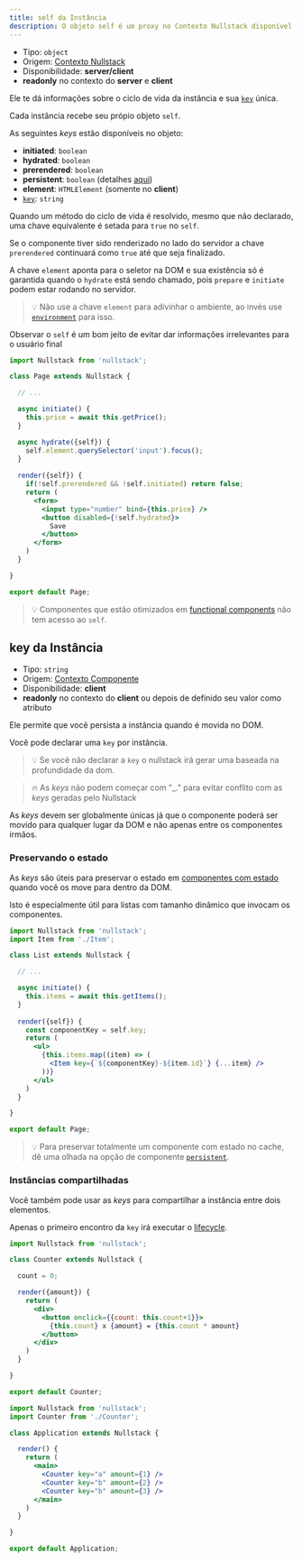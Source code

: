 ```yaml
---
title: self da Instância
description: O objeto self é um proxy no Contexto Nullstack disponível no client e te dá informações sobre o ciclo de vida da instância
---
```


- Tipo: `object`
- Origem: [Contexto Nullstack](/pt-br/contexto#----contexto-nullstack)
- Disponibilidade: **server/client**
- **readonly** no contexto do **server** e **client**

Ele te dá informações sobre o ciclo de vida da instância e sua [`key`](#key-da-inst-ncia) única.

Cada instância recebe seu própio objeto `self`.

As seguintes *keys* estão disponíveis no objeto:

- **initiated**: `boolean`
- **hydrated**: `boolean`
- **prerendered**: `boolean`
- **persistent**: `boolean` (detalhes [aqui](/pt-br/componentes-persistentes))
- **element**: `HTMLElement` (somente no **client**)
- [`key`](#key-da-inst-ncia): `string`

Quando um método do ciclo de vida é resolvido, mesmo que não declarado, uma chave equivalente é setada para `true` no `self`.

Se o componente tiver sido renderizado no lado do servidor a chave `prerendered` continuará como `true` até que seja finalizado.

A chave `element` aponta para o seletor na DOM e sua existência só é garantida quando o `hydrate` está sendo chamado, pois `prepare` e `initiate` podem estar rodando no servidor.

> 💡 Não use a chave `element` para adivinhar o ambiente, ao invés use [`environment`](/pt-br/contexto-environment) para isso.

Observar o `self` é um bom jeito de evitar dar informações irrelevantes para o usuário final

```jsx
import Nullstack from 'nullstack';

class Page extends Nullstack {

  // ...

  async initiate() {
    this.price = await this.getPrice();
  }

  async hydrate({self}) {
    self.element.querySelector('input').focus();
  }
 
  render({self}) {
    if(!self.prerendered && !self.initiated) return false;
    return (
      <form> 
        <input type="number" bind={this.price} />
        <button disabled={!self.hydrated}> 
          Save
        </button>
      </form>
    )
  }

}

export default Page;
```

> 💡 Componentes que estão otimizados em [functional components](/pt-br/componentes-renderizaveis) não tem acesso ao `self`.

## key da Instância

- Tipo: `string`
- Origem: [Contexto Componente](/pt-br/contexto#----contexto-componente)
- Disponibilidade: **client**
- **readonly** no contexto do **client** ou depois de definido seu valor como atributo

Ele permite que você persista a instância quando é movida no DOM.

Você pode declarar uma `key` por instância.

> 💡 Se você não declarar a `key` o nullstack irá gerar uma baseada na profundidade da dom.

> 🔥 As *keys* não podem começar com "_." para evitar conflito com as *keys* geradas pelo Nullstack

As *keys* devem ser globalmente únicas já que o componente poderá ser movido para qualquer lugar da DOM e não apenas entre os componentes irmãos.

### Preservando o estado

As *keys* são úteis para preservar o estado em [componentes com estado](/pt-br/componentes-com-estado) quando você os move para dentro da DOM.

Isto é especialmente útil para listas com tamanho dinâmico que invocam os componentes.

```jsx
import Nullstack from 'nullstack';
import Item from './Item';

class List extends Nullstack {

  // ...

  async initiate() {
    this.items = await this.getItems();
  }
 
  render({self}) {
    const componentKey = self.key;
    return (
      <ul> 
        {this.items.map((item) => (
          <Item key={`${componentKey}-${item.id}`} {...item} />
        ))}
      </ul>
    )
  }

}

export default Page;
```

> 💡 Para preservar totalmente um componente com estado no cache, dê uma olhada na opção de componente [`persistent`](/pt-br/componentes-persistentes).

### Instâncias compartilhadas

Você também pode usar as *keys* para compartilhar a instância entre dois elementos.

Apenas o primeiro encontro da `key` irá executar o [lifecycle](/pt-br/ciclo-de-vida-full-stack).

```jsx
import Nullstack from 'nullstack';

class Counter extends Nullstack {

  count = 0;

  render({amount}) {
    return (
      <div>
        <button onclick={{count: this.count+1}}>
          {this.count} x {amount} = {this.count * amount}
        </button>  
      </div>
    )
  }

}

export default Counter;
```

```jsx
import Nullstack from 'nullstack';
import Counter from './Counter';

class Application extends Nullstack {

  render() {
    return (
      <main>
        <Counter key="a" amount={1} />
        <Counter key="b" amount={2} />
        <Counter key="b" amount={3} />
      </main>
    )
  }

}

export default Application;
```